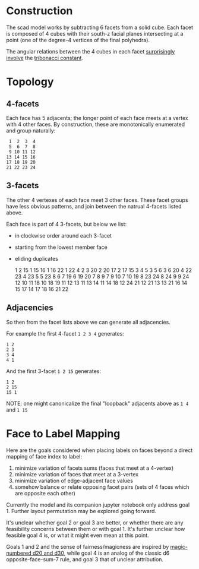 # Construction

The scad model works by subtracting 6 facets from a solid cube.
Each facet is composed of 4 cubes with their south-z facial planes intersecting
at a point (one of the degree-4 vertices of the final polyhedra).

The angular relations between the 4 cubes in each facet [surprisingly
involve][wolfram_pentico] the [tribonacci constant][wiki_trib].

# Topology

## 4-facets

Each face has 5 adjacents; the longer point of each face meets at a vertex with 4 other faces.
By construction, these are monotonically enumerated and group naturally:

     1  2  3  4
     5  6  7  8
     9 10 11 12
    13 14 15 16
    17 18 19 20
    21 22 23 24

## 3-facets

The other 4 vertexes of each face meet 3 other faces.
These facet groups have less obvious patterns,
and join between the natrual 4-facets listed above.

Each face is part of 4 3-facets, but below we list:
- in clockwise order around each 3-facet
- starting from the lowest member face
- eliding duplicates

    1 2 15
    1 15 16
    1 16 22
    1 22 4
    2 3 20
    2 20 17
    2 17 15
    3 4 5
    3 5 6
    3 6 20
    4 22 23
    4 23 5
    5 23 8
    6 7 19
    6 19 20
    7 8 9
    7 9 10
    7 10 19
    8 23 24
    8 24 9
    9 24 12
    10 11 18
    10 18 19
    11 12 13
    11 13 14
    11 14 18
    12 24 21
    12 21 13
    13 21 16
    14 15 17
    14 17 18
    16 21 22

## Adjacencies

So then from the facet lists above we can generate all adjacencies.

For example the first 4-facet `1 2 3 4` generates:

    1 2
    2 3
    3 4
    4 1

And the first 3-facet `1 2 15` generates:

    1 2
    2 15
    15 1

NOTE: one might canonicalize the final "loopback" adjacents above as `1 4` and `1 15`
# Face to Label Mapping

Here are the goals considered when placing labels on faces beyond a direct
mapping of face index to label:

1. minimize variation of facets sums (faces that meet at a 4-vertex)
2. minimize variation of faces that meet at a 3-vertex
3. minimize variation of edge-adjacent face values
4. somehow balance or relate opposing facet pairs (sets of 4 faces which are opposite each other)

Currently the model and its companion jupyter notebook only address goal 1.
Further layout permutation may be explored going forward.

It's unclear whether goal 2 or goal 3 are better, or whether there are any
feasibility concerns between them or with goal 1. It's further unclear how
feasible goal 4 is, or what it might even mean at this point.

Goals 1 and 2 and the sense of fairness/magicness are inspired by [magic-numbered d20 and d30][magic_d230],
while goal 4 is an analog of the classic d6 opposite-face-sum-7 rule,
and goal 3 that of unclear attribution.

[magic_d230]: https://www.mathartfun.com/thedicelab.com/BalancedStdPoly.html
[wiki_trib]: https://en.wikipedia.org/wiki/Generalizations_of_Fibonacci_numbers#Tribonacci_numbers
[wolfram_pentico]: https://mathworld.wolfram.com/PentagonalIcositetrahedron.html
